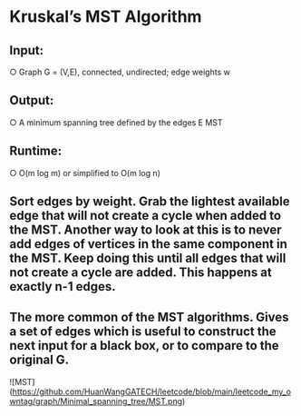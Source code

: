 # Kruskal’s MST Algorithm
## Input:
○ Graph G = (V,E), connected, undirected; edge weights w
## Output:
○ A minimum spanning tree defined by the edges E MST 
## Runtime:
○ O(m log m) or simplified to O(m log n)
## Sort edges by weight. Grab the lightest available edge that will not create a cycle when added to the MST. Another way to look at this is to never add edges of vertices in the same component in the MST. Keep doing this until all edges that will not create a cycle are added. This happens at exactly n-1 edges.
## The more common of the MST algorithms. Gives a set of edges which is useful to construct the next input for a black box, or to compare to the original G.

![MST]
(https://github.com/HuanWangGATECH/leetcode/blob/main/leetcode_my_owntag/graph/Minimal_spanning_tree/MST.png)
